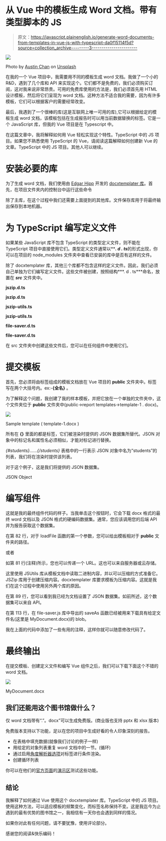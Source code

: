 # 从 Vue 中的模板生成 Word 文档。带有类型脚本的 JS

> 原文：<https://javascript.plainenglish.io/generate-word-documents-from-templates-in-vue-js-with-typescript-da0f15114f5d?source=collection_archive---------3----------------------->

![](img/93690763ee5289e8df67a1aa93ed59c8.png)

Photo by [Austin Chan](https://unsplash.com/@austinchan?utm_source=unsplash&utm_medium=referral&utm_content=creditCopyText) on [Unsplash](https://unsplash.com/s/photos/template?utm_source=unsplash&utm_medium=referral&utm_content=creditCopyText)

在我的一个 Vue 项目中，我需要用不同的模板生成 word 文档。我做了一个小的 R&D，遇到了几个库和 API 来实现这个。它们都不是免费的，我们必须购买订阅，这对我来说非常昂贵。可用的免费库使用的方法是，我们必须首先用 HTML 设计模板，然后将它们呈现为 word 文档。这种方法不适合我的需要，因为有许多模板，它们可以根据客户的需要经常改变。

最后，我遇到了一个很棒的库(这是互联网上唯一可用的库),它可以根据给定的模板生成 word 文档，该模板包括在生成报告时可以用当前数据替换的标签。它是一个 JavaScript 库，但我的 Vue 项目是在 Typescript 中。

在这篇文章中，我将解释如何用 Vue 轻松实现这个特性。TypeScript 中的 JS 项目。如果您不熟悉使用 TypeScript 的 Vue，请阅读这篇解释如何创建新 Vue 的文章。TypeScript 中的 JS 项目。其他人可以继续。

# 安装必要的库

为了生成 word 文档，我们使用由 [Edgar Hipp](https://twitter.com/EdgarHipp) 开发的 [docxtemplater 库](https://www.npmjs.com/package/docxtemplater)。首先，在项目文件夹内的控制台中运行这些命令

除了主库，在这个过程中我们还需要上面提到的其他库。文件保存库用于将最终输出保存到本地机器。

# 为 TypeScript 编写定义文件

如果某些 JavaScript 库不包含 TypeScript 的类型定义文件，则不能在 TypeScript 项目中直接使用它们。类型定义文件通常以*<library name>****. d . ts***的形式出现，你可以在项目的 node_modules 文件夹中查看已安装的库中是否有这样的文件。

除了 docxtemplater 库，其他三个库都不包含这样的定义文件。因此，我们必须自己单独为它们编写定义文件。这些文件被创建，按照结构***<library name>. d . ts***命名，放置在 ***src*** 文件夹中。

**jszip.d.ts**

**jszip.d.ts**

**jszip-utils.ts**

**jszip-utils.ts**

**file-saver.d.ts**

**file-saver.d.ts**

在 src 文件夹中创建这些文件后，您可以在任何组件中使用它们。

# 提交模板

首先，您必须将由标签组成的模板文档放在 Vue 项目的 **public** 文件夹中。标签写在两个大括号内。ex:-**{全名}** 。

为了解释这个问题，我创建了我的样本模板，并把它放在一个单独的文件夹中，这个文件夹位于 **public** 文件夹中(public→report templates→template-1 . docx)。

![](img/0db1c494508b91f265579099a9c2f13f.png)

Sample template ( template-1.docx )

所有在 **{}** 里面的都是标签，它们被渲染时提供的 JSON 数据集所替代。JSON 对象中的标记名和属性名必须相似，才能对标记进行替换。

*{#students}……{/students}* 表格中的一行表示 JSON 对象中名为“students”的列表，我们将在渲染时提供该列表。

对于这个例子，这是我们将提供的 JSON 数据集。

JSON Object

# 编写组件

这就是我的最终组件代码的样子。当我单击这个按钮时，它会下载 docx 格式的最终 word 文档以及 JSON 格式的硬编码数据集。通常，您应该调用您的后端 API 并为报告获取这个数据集。

在第 82 行，对于 loadFile 函数的第一个参数，您可以给出模板相对于 **public** 文件夹的路径。

或者

如第 81 行(注释)所示，您也可以传递一个 URL。这也可以来自服务器或云存储。

这里使用 JSUtils 库从模板文档中读取二进制内容，并以可以压缩的方式准备它。JSZip 库用于创建压缩内容。docxtemplater 库要求模板为压缩内容。这就是我们在这个过程中使用另外两个库的原因。

在第 89 行，您可以看到我已经为文档设置了 JSON 数据集。如前所述，这个数据集可以来自 API。

在第 113 行，在 file-saver.js 库中导出的 saveAs 函数已经被用来下载具有给定文件名(这里是 MyDocument.docx)的 blob。

我在上面的代码中添加了一些有用的注释，这样你就可以随意修改代码了。

# 最终输出

在提交模板、创建定义文件和编写 Vue 组件之后，我们可以下载下面这个不错的 word 文档。

![](img/4864b22f5e3aafc88fbd599bd2a9d08e.png)

MyDocument.docx

## 我们还能用这个图书馆做什么？

仅 word 文档带有“.”。docx”可以生成免费版。(商业版也支持 pptx 和 xlsx 版本)

免费版本支持以下功能，足以在您的项目中生成好看的令人印象深刻的报告。

*   在表格中填充数据(就像我们讨论的例子一样)
*   用给定的对象列表重复 word 文档中的一节。(循环)
*   通过启用[角度解析器选项](https://docxtemplater.readthedocs.io/en/latest/angular_parse.html#angular-parser)对标签进行条件渲染。
*   创建循环列表

你可以在他们的[官方页面](https://docxtemplater.com/)的[演示区](https://docxtemplater.com/demo/)测试这些功能。

## 结论

我解释了如何通过 Vue 使用这个 docxtemplater 库。TypeScript 中的 JS 项目。使用这种方法，可以适应模板的频繁变化，而标签名称保持不变。这是我迄今为止遇到的最有优势的图书馆之一，我相信有一天你也会遇到同样的情况。

如果你对此有任何问题，请不要犹豫，使用评论部分。

感谢您的阅读&快乐编码！